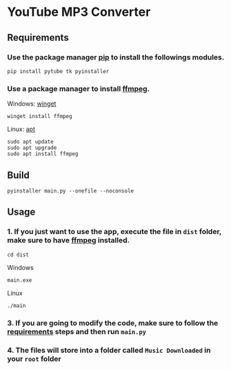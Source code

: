 # YouTube MP3 Converter

## Requirements

### Use the package manager [pip](https://pip.pypa.io/en/stable/) to install the followings modules.

```
pip install pytube tk pyinstaller
```

### Use a package manager to install [ffmpeg](https://ffmpeg.org/download.html).

Windows: [winget](https://learn.microsoft.com/es-es/windows/package-manager/winget/)
```
winget install ffmpeg
```
Linux: [apt](https://help.ubuntu.com/kubuntu/desktopguide/es/apt-get.html)
```
sudo apt update
sudo apt upgrade
sudo apt install ffmpeg
```

## Build

```
pyinstaller main.py --onefile --noconsole
```

## Usage
### 1. If you just want to use the app, execute the file in ``dist`` folder, make sure to have [ffmpeg](https://ffmpeg.org/download.html) installed.

```
cd dist
```
Windows
```
main.exe
```
Linux
```
./main
```
### 3. If you are going to modify the code, make sure to follow the [requirements](https://github.com/Gokruzk/python_youtube_converter/tree/main?tab=readme-ov-file#requirements) steps and then run ``main.py``
### 4. The files will store into a folder called ``Music Downloaded`` in your ``root`` folder
